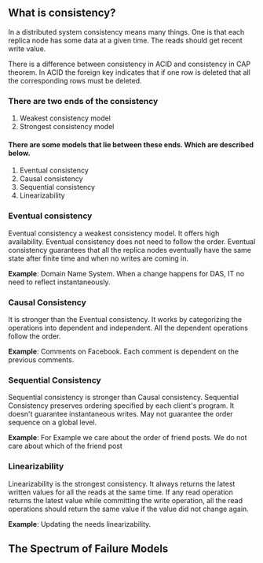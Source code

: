 ## What is consistency?
In a distributed system consistency means many things. One is that each replica node has some data at a given time. 
The reads should get recent write value.

There is a difference between consistency in ACID and consistency in CAP theorem.
In ACID the foreign key indicates that if one row is deleted that all the corresponding rows must be deleted.

### There are two ends of the consistency
1. Weakest consistency model
2. Strongest consistency model

#### There are some models that lie between these ends. Which are described below.
1. Eventual consistency
2. Causal consistency
3. Sequential consistency
4. Linearizability

### Eventual consistency
Eventual consistency a weakest consistency model. It offers high availability. Eventual consistency does not need to 
follow the order. Eventual consistency guarantees that all the replica nodes eventually have the same state after 
finite time and when no writes are coming in.

**Example**: Domain Name System. When a change happens for DAS, IT no need to reflect instantaneously.

### Causal Consistency
It is stronger than the Eventual consistency. It works by categorizing the operations into dependent and independent.
All the dependent operations follow the order.

**Example**: Comments on Facebook. Each comment is dependent on the previous comments.

### Sequential Consistency
Sequential consistency is stronger than Causal consistency. Sequential Consistency preserves ordering specified by each
client's program. It doesn't guarantee instantaneous writes. May not guarantee the order sequence on a global level.

**Example**: For Example we care about the order of friend posts. We do not care about which of the friend post

### Linearizability
Linearizability is the strongest consistency. It always returns the latest written values for all the reads at the same 
time. If any read operation returns the latest value while committing the write operation, all the read operations 
should return the same value if the value did not change again.

**Example**: Updating the needs linearizability.

## The Spectrum of Failure Models

